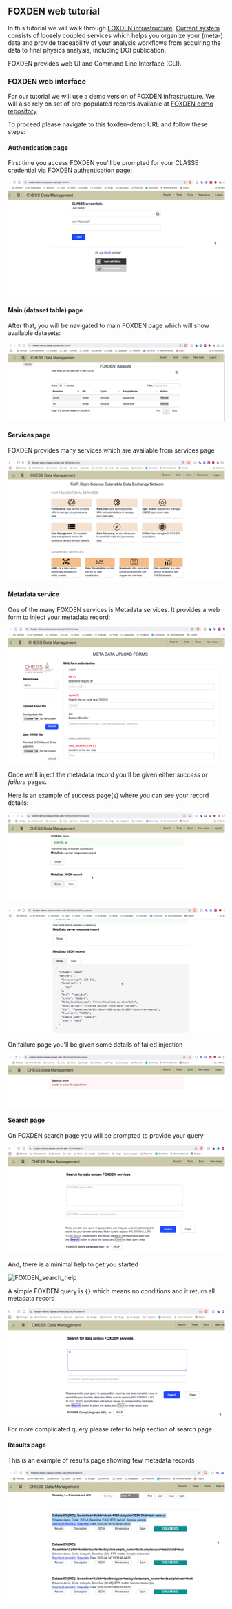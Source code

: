 ## FOXDEN web tutorial
In this tutorial we will walk through
[FOXDEN infrastructure](https://chesscomputing.github.io/FOXDEN/docs/introduction.html).
[Current system](https://chesscomputing.github.io/FOXDEN/docs/current-system.html)
consists of loosely coupled services which helps you organize your (meta-) data
and provide traceability of your analysis workflows from acquiring the data to
final physics analysis, including DOI publication.

FOXDEN provides web UI and Command Line Interface (CLI).

### FOXDEN web interface
For our tutorial we will use a demo version of FOXDEN infrastructure.
We will also rely on set of pre-populated records available at
[FOXDEN demo repository](https://github.com/CHESSComputing/FOXDEN/tree/main/demo)

To proceed please navigate to this foxden-demo URL and follow these steps:

#### Authentication page
First time you access FOXDEN you'll be prompted for your
CLASSE credential via FOXDEN authentication page:

![FOXDEN_auth](images/FOXDEN_auth.png)

#### Main (dataset table) page
After that, you will be navigated to main FOXDEN
page which will show available datasets:

![FOXDEN_dstable_page](images/FOXDEN_dstable_page.png)


#### Services page
FOXDEN provides many services which are available from services page

![FOXDEN_services_page](images/FOXDEN_services_page.png)

#### Metadata service
One of the many FOXDEN services is Metadata services. It provides a web
form to inject your metadata record:

![FOXDEN_meta_web_page](images/FOXDEN_meta_web_page.png)

Once we'll inject the metadata record you'll be given
either *success* or *failure* pages. 

Here is an example of success page(s) where you can see your record details:

![FOXDEN_meta_success_page](images/FOXDEN_meta_success_page.png)

![FOXDEN_meta_success2](images/FOXDEN_meta_success2.png)

On failure page you'll be given some details of failed injection

![FOXDEN_meta_failure](images/FOXDEN_meta_failure.png)

#### Search page
On FOXDEN search page you will be prompted to provide your query

![FOXDEN_search_page](images/FOXDEN_search_page.png)

And, there is a minimal help to get you started

![FOXDEN_search_help](images/FOXDEN_search_help.png_)

A simple FOXDEN query is `{}` which means no conditions and it
return all metadata record

![FOXDEN_query_page](images/FOXDEN_query_page.png)

For more complicated query please refer to help section of search page

#### Results page
This is an example of results page showing few metadata records

![FOXDEN_results_page](images/FOXDEN_results_page.png)
